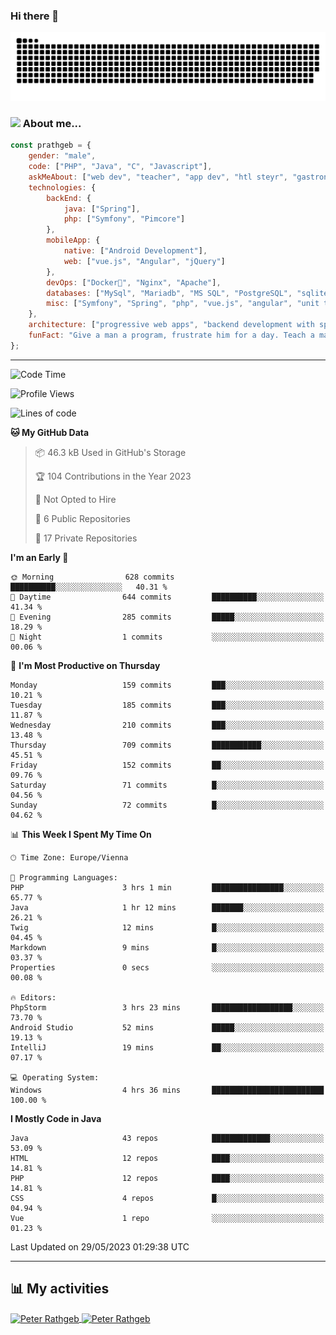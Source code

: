### Hi there 👋

<div align="center">
  <img  src="https://github.com/1999AZZAR/1999AZZAR/blob/main/resources/img/grid-snake.svg"
       alt="snake" />
</div>

### <img src="https://media.giphy.com/media/VgCDAzcKvsR6OM0uWg/giphy.gif" width="50"> About me...  

```javascript
const prathgeb = {
    gender: "male",
    code: ["PHP", "Java", "C", "Javascript"],
    askMeAbout: ["web dev", "teacher", "app dev", "htl steyr", "gastronaut"],
    technologies: {
        backEnd: {
            java: ["Spring"],
            php: ["Symfony", "Pimcore"]
        },
        mobileApp: {
            native: ["Android Development"],
            web: ["vue.js", "Angular", "jQuery"]
        },
        devOps: ["Docker🐳", "Nginx", "Apache"],
        databases: ["MySql", "Mariadb", "MS SQL", "PostgreSQL", "sqlite"],
        misc: ["Symfony", "Spring", "php", "vue.js", "angular", "unit testing", "ci/cd using github actions"]
    },
    architecture: ["progressive web apps", "backend development with spring", "backend development with symfony"],
    funFact: "Give a man a program, frustrate him for a day. Teach a man to program, frustrate him for a lifetime."
};
```

---
<!--START_SECTION:waka-->
![Code Time](http://img.shields.io/badge/Code%20Time-220%20hrs%2042%20mins-blue)

![Profile Views](http://img.shields.io/badge/Profile%20Views-0-blue)

![Lines of code](https://img.shields.io/badge/From%20Hello%20World%20I%27ve%20Written-2.5%20million%20lines%20of%20code-blue)

**🐱 My GitHub Data** 

> 📦 46.3 kB Used in GitHub's Storage 
 > 
> 🏆 104 Contributions in the Year 2023
 > 
> 🚫 Not Opted to Hire
 > 
> 📜 6 Public Repositories 
 > 
> 🔑 17 Private Repositories 
 > 
**I'm an Early 🐤** 

```text
🌞 Morning                628 commits         ██████████░░░░░░░░░░░░░░░   40.31 % 
🌆 Daytime                644 commits         ██████████░░░░░░░░░░░░░░░   41.34 % 
🌃 Evening                285 commits         █████░░░░░░░░░░░░░░░░░░░░   18.29 % 
🌙 Night                  1 commits           ░░░░░░░░░░░░░░░░░░░░░░░░░   00.06 % 
```
📅 **I'm Most Productive on Thursday** 

```text
Monday                   159 commits         ███░░░░░░░░░░░░░░░░░░░░░░   10.21 % 
Tuesday                  185 commits         ███░░░░░░░░░░░░░░░░░░░░░░   11.87 % 
Wednesday                210 commits         ███░░░░░░░░░░░░░░░░░░░░░░   13.48 % 
Thursday                 709 commits         ███████████░░░░░░░░░░░░░░   45.51 % 
Friday                   152 commits         ██░░░░░░░░░░░░░░░░░░░░░░░   09.76 % 
Saturday                 71 commits          █░░░░░░░░░░░░░░░░░░░░░░░░   04.56 % 
Sunday                   72 commits          █░░░░░░░░░░░░░░░░░░░░░░░░   04.62 % 
```


📊 **This Week I Spent My Time On** 

```text
🕑︎ Time Zone: Europe/Vienna

💬 Programming Languages: 
PHP                      3 hrs 1 min         ████████████████░░░░░░░░░   65.77 % 
Java                     1 hr 12 mins        ███████░░░░░░░░░░░░░░░░░░   26.21 % 
Twig                     12 mins             █░░░░░░░░░░░░░░░░░░░░░░░░   04.45 % 
Markdown                 9 mins              █░░░░░░░░░░░░░░░░░░░░░░░░   03.37 % 
Properties               0 secs              ░░░░░░░░░░░░░░░░░░░░░░░░░   00.08 % 

🔥 Editors: 
PhpStorm                 3 hrs 23 mins       ██████████████████░░░░░░░   73.70 % 
Android Studio           52 mins             █████░░░░░░░░░░░░░░░░░░░░   19.13 % 
IntelliJ                 19 mins             ██░░░░░░░░░░░░░░░░░░░░░░░   07.17 % 

💻 Operating System: 
Windows                  4 hrs 36 mins       █████████████████████████   100.00 % 
```

**I Mostly Code in Java** 

```text
Java                     43 repos            █████████████░░░░░░░░░░░░   53.09 % 
HTML                     12 repos            ████░░░░░░░░░░░░░░░░░░░░░   14.81 % 
PHP                      12 repos            ████░░░░░░░░░░░░░░░░░░░░░   14.81 % 
CSS                      4 repos             █░░░░░░░░░░░░░░░░░░░░░░░░   04.94 % 
Vue                      1 repo              ░░░░░░░░░░░░░░░░░░░░░░░░░   01.23 % 
```




 Last Updated on 29/05/2023 01:29:38 UTC
<!--END_SECTION:waka-->

---
  ## 📊 My activities
  <a href="https://github.com/prathgeb">
    <img width=450 height=170 align="center" alt="Peter Rathgeb" src="https://github-readme-stats.vercel.app/api?username=prathgeb&include_all_commits=true&count_private=true&theme=midnight-purple&show_icons=true&bg_color=0D1117&hide_border=true" />
  </a>
  <a href="https://github.com/prathgeb">
    <img align="center" alt="Peter Rathgeb" src="https://github-readme-stats.vercel.app/api/top-langs/?username=prathgeb&include_all_commits=true&count_private=true&theme=midnight-purple&show_icons=true&layout=compact&bg_color=0D1117&hide_border=true" />
  </a>
